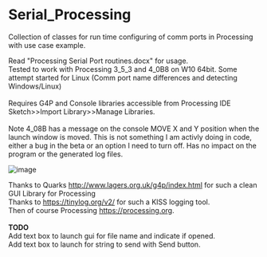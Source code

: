 # Serial_Processing
Collection of classes for run time configuring of comm ports in Processing with use case example.

Read "Processing Serial Port routines.docx" for usage. <BR>Tested to work with Processing 3_5_3 and 4_0B8 on W10 64bit. Some attempt started for Linux (Comm port name differences and detecting Windows/Linux)<BR><BR> Requires G4P and Console libraries accessible from Processing IDE Sketch>>Import Library>>Manage Libraries.<BR><BR>
Note 4_08B has a message on the console MOVE X and Y position when the launch window is moved. This is not something I am activly doing in code, either a bug in the beta or an option I need to turn off. Has no impact on the program or the generated log files. 

![image](https://user-images.githubusercontent.com/5317221/168467824-481251d2-5416-43d3-85d8-d551f4b5f918.png)

Thanks to Quarks http://www.lagers.org.uk/g4p/index.html for such a clean GUI Library for Processing<br>
Thanks to https://tinylog.org/v2/ for such a KISS logging tool.<br>
Then of course Processing https://processing.org.
  <BR><BR>
    __TODO__<BR>
    Add text box to launch gui for file name and indicate if opened.<BR>
    Add text box to launch for string to send with Send button.
